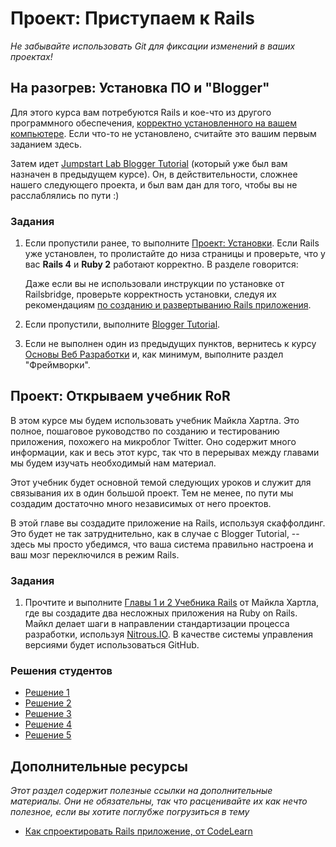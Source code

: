 # Проект: Приступаем к Rails

*Не забывайте использовать Git для фиксации изменений в ваших проектах!*

## На разогрев: Установка ПО и "Blogger"

Для этого курса вам потребуются Rails и кое-что из другого программного обеспечения, [корректно установленного на вашем компьютере](/basics-of-web-development/project-installations). Если что-то не установлено, считайте это вашим первым заданием здесь.

Затем идет [Jumpstart Lab Blogger Tutorial](http://tutorials.jumpstartlab.com/projects/blogger.html) (который уже был вам назначен в предыдущем курсе). Он, в действительности, сложнее нашего следующего проекта, и был вам дан для того, чтобы вы не расслаблялись по пути :)

### Задания

1. Если пропустили ранее, то выполните [Проект: Установки](/basics-of-web-development/project-installations). Если Rails уже установлен, то пролистайте до низа страницы и проверьте, что у вас **Rails 4** и **Ruby 2** работают корректно. В разделе говорится:

    Даже если вы не использовали инструкции по установке от Railsbridge, проверьте корректность установки, следуя их рекомендациям [по созданию и развертыванию Rails приложения](http://docs.railsbridge.org/intro-to-rails/deploying_to_heroku).

2. Если пропустили, выполните [Blogger Tutorial](http://tutorials.jumpstartlab.com/projects/blogger.html).
3. Если не выполнен один из предыдущих пунктов, вернитесь к курсу [Основы Веб Разработки](/basics-of-web-development) и, как минимум, выполните раздел "Фреймворки".

## Проект: Открываем учебник RoR

В этом курсе мы будем использовать учебник Майкла Хартла. Это полное, пошаговое руководство по созданию и тестированию приложения, похожего на микроблог Twitter. Оно содержит много информации, как и весь этот курс, так что в перерывах между главами мы будем изучать необходимый нам материал.

Этот учебник будет основной темой следующих уроков и служит для связывания их в один большой проект. Тем не менее, по пути мы создадим достаточно много независимых от него проектов.

В этой главе вы создадите приложение на Rails, используя скаффолдинг. Это будет не так затруднительно, как в случае с Blogger Tutorial, -- здесь мы просто убедимся, что ваша система правильно настроена и ваш мозг переключился в режим Rails.

### Задания

1. Прочтите и выполните [Главы 1 и 2 Учебника Rails](http://rails.method.kz/vvedenie_v_rails/README.html) от Майкла Хартла, где вы создадите два несложных приложения на Ruby on Rails. Майкл делает шаги в направлении стандартизации процесса разработки, используя [Nitrous.IO](https://nitrous.io/). В качестве системы управления версиями будет использоваться GitHub.


### Решения студентов

* [Решение 1](https://github.com/mahimahi42/firstrailsproject)
* [Решение 2](https://github.com/arioth/demo_app)
* [Решение 3](https://github.com/donaldali/demo_app)
* [Решение 4](https://github.com/tim5046/projectOdin/tree/master/Rails/IntroductionToRails/demo_app)
* [Решение 5](https://github.com/thomasjnoe/demo_rails_app)


## Дополнительные ресурсы

*Этот раздел содержит полезные ссылки на дополнительные материалы. Они не обязательны, так что расценивайте их как нечто полезное, если вы хотите поглубже погрузиться в тему*

* [Как спроектировать Rails приложение, от CodeLearn](http://www.codelearn.org/ruby-on-rails-tutorial/design-rails-app)
